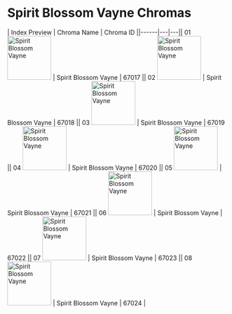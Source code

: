# Spirit Blossom Vayne Chromas

| Index  Preview | Chroma Name | Chroma ID ||------|---|---|| 01  <img src='https://raw.communitydragon.org/latest/plugins/rcp-be-lol-game-data/global/default/v1/champion-chroma-images/67/67017.png' alt='Spirit Blossom Vayne' width='100'> | Spirit Blossom Vayne | 67017 || 02  <img src='https://raw.communitydragon.org/latest/plugins/rcp-be-lol-game-data/global/default/v1/champion-chroma-images/67/67018.png' alt='Spirit Blossom Vayne' width='100'> | Spirit Blossom Vayne | 67018 || 03  <img src='https://raw.communitydragon.org/latest/plugins/rcp-be-lol-game-data/global/default/v1/champion-chroma-images/67/67019.png' alt='Spirit Blossom Vayne' width='100'> | Spirit Blossom Vayne | 67019 || 04  <img src='https://raw.communitydragon.org/latest/plugins/rcp-be-lol-game-data/global/default/v1/champion-chroma-images/67/67020.png' alt='Spirit Blossom Vayne' width='100'> | Spirit Blossom Vayne | 67020 || 05  <img src='https://raw.communitydragon.org/latest/plugins/rcp-be-lol-game-data/global/default/v1/champion-chroma-images/67/67021.png' alt='Spirit Blossom Vayne' width='100'> | Spirit Blossom Vayne | 67021 || 06  <img src='https://raw.communitydragon.org/latest/plugins/rcp-be-lol-game-data/global/default/v1/champion-chroma-images/67/67022.png' alt='Spirit Blossom Vayne' width='100'> | Spirit Blossom Vayne | 67022 || 07  <img src='https://raw.communitydragon.org/latest/plugins/rcp-be-lol-game-data/global/default/v1/champion-chroma-images/67/67023.png' alt='Spirit Blossom Vayne' width='100'> | Spirit Blossom Vayne | 67023 || 08  <img src='https://raw.communitydragon.org/latest/plugins/rcp-be-lol-game-data/global/default/v1/champion-chroma-images/67/67024.png' alt='Spirit Blossom Vayne' width='100'> | Spirit Blossom Vayne | 67024 |